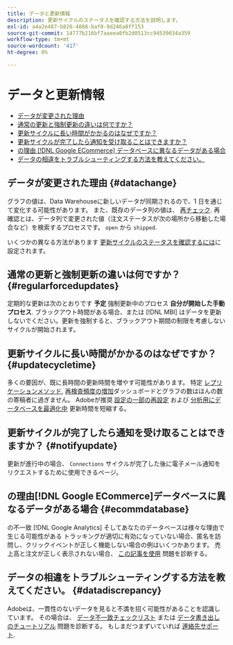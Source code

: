 ```yaml
---
title: データと更新情報
description: 更新サイクルのステータスを確認する方法を説明します。
exl-id: a4a2e487-b826-4888-baf0-9d246a8ff153
source-git-commit: 14777b216bf7aaeea0fb2d0513cc94539034a359
workflow-type: tm+mt
source-wordcount: '417'
ht-degree: 0%

---
```


# データと更新情報

* [データが変更された理由](#datachange)
* [通常の更新と強制更新の違いは何ですか？](#regularforcedupdates)
* [更新サイクルに長い時間がかかるのはなぜですか？](#updatecycletime)
* [更新サイクルが完了したら通知を受け取ることはできますか？](#notifyupdate)
* [の理由 [!DNL Google ECommerce] データベースに異なるデータがある場合](#ecommdatabase)
* [データの相違をトラブルシューティングする方法を教えてください。](#datadiscrepancy)

## データが変更された理由 {#datachange}

グラフの値は、Data Warehouseに新しいデータが同期されるので、1 日を通じて変化する可能性があります。 また、既存のデータ列の値は、 [再チェック](../data-warehouse-mgr/cfg-data-rechecks.md). 再確認とは、データ列で変更された値（注文ステータスが次の場所から移動した場合など）を検索するプロセスです。 `open` から `shipped`.

いくつかの異なる方法があります [更新サイクルのステータスを確認するには](../../best-practices/check-update-cycle.md)に設定されます。

## 通常の更新と強制更新の違いは何ですか？ {#regularforcedupdates}

定期的な更新は次のとおりです **予定** 強制更新中のプロセス **自分が開始した手動プロセス**. ブラックアウト時間がある場合、または [!DNL MBI] はデータを更新しないでください。更新を強制すると、ブラックアウト期間の制限を考慮しないサイクルが開始されます。

## 更新サイクルに長い時間がかかるのはなぜですか？ {#updatecycletime}

多くの要因が、既に長時間の更新時間を増やす可能性があります。 特定 [レプリケーションメソッド](../data-warehouse-mgr/cfg-replication-methods.md), [再検査頻度の増加](../data-warehouse-mgr/cfg-data-rechecks.md)ダッシュボードとグラフの数はほんの数の寄稿者に過ぎません。 Adobeが推奨 [設定の一部の再設定](../../best-practices/reduce-update-cycle-time.md) および [分析用にデータベースを最適化中](../../best-practices/opt-db-analysis.md) 更新時間を短縮する。

## 更新サイクルが完了したら通知を受け取ることはできますか？ {#notifyupdate}

更新が進行中の場合、 `Connections` サイクルが完了した後に電子メール通知をリクエストするために使用できるページ。

## の理由[!DNL Google ECommerce]データベースに異なるデータがある場合 {#ecommdatabase}

の不一致 [!DNL Google Analytics] そしてあなたのデータベースは様々な理由で生じる可能性がある トラッキングが適切に有効になっていない場合、匿名を訪問し、クリックイベントが正しく機能しない場合の例はいくつかあります。 売上高と注文が正しく表示されない場合、 [この記事を使用](https://experienceleague.adobe.com/docs/commerce-knowledge-base/kb/troubleshooting/miscellaneous/diagnosing-google-ecommerce-revenue-discrepancies.html?lang=en) 問題を診断する。

## データの相違をトラブルシューティングする方法を教えてください。 {#datadiscrepancy}

Adobeは、一貫性のないデータを見ると不満を招く可能性があることを認識しています。 その場合は、 [データ不一致チェックリスト](https://experienceleague.adobe.com/docs/commerce-knowledge-base/kb/troubleshooting/miscellaneous/diagnosing-a-data-discrepancy.html?lang=en) または [データ書き出しのチュートリアル](https://experienceleague.adobe.com/docs/commerce-knowledge-base/kb/troubleshooting/miscellaneous/using-data-exports-to-pinpoint-discrepancies.html?lang=en) 問題を診断する。 もしまだつまずいていれば [連絡先サポート](https://experienceleague.adobe.com/docs/commerce-knowledge-base/kb/troubleshooting/miscellaneous/mbi-service-policies.html?lang=en).
